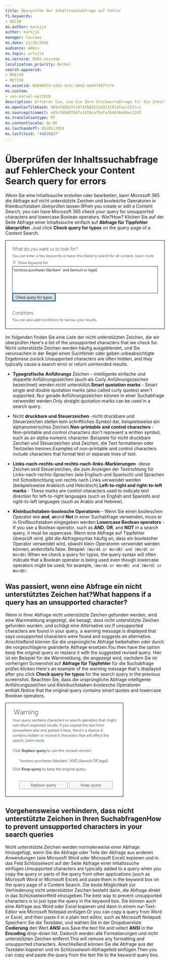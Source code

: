 ```yaml
---
title: Überprüfen der Inhaltssuchabfrage auf Fehler
f1.keywords:
- NOCSH
ms.author: markjjo
author: markjjo
manager: laurawi
ms.date: 11/30/2016
audience: Admin
ms.topic: article
ms.service: O365-seccomp
localization_priority: Normal
search.appverid:
- MOE150
- MET150
ms.assetid: 88898874-e262-4c5c-b6d2-4e697497fc74
ms.custom:
- seo-marvel-apr2020
description: Erfahren Sie, wie Sie Ihre Stichwortabfrage für die Inhaltssuche nach Fehlern und Tippfehlern überprüfen, beispielsweise nicht unterstützte Zeichen und boolesche Kleinbuchstaben Operatoren.
ms.openlocfilehash: 489afd8b2fe19742b63232d323197afecc257ccc
ms.sourcegitcommit: a45cf8b887587a1810caf9afa354638e68ec5243
ms.translationtype: MT
ms.contentlocale: de-DE
ms.lasthandoff: 05/05/2020
ms.locfileid: "44035627"
---
```

# <a name="check-your-content-search-query-for-errors"></a><span data-ttu-id="5acfd-103">Überprüfen der Inhaltssuchabfrage auf Fehler</span><span class="sxs-lookup"><span data-stu-id="5acfd-103">Check your Content Search query for errors</span></span>

<span data-ttu-id="5acfd-104">Wenn Sie eine Inhaltssuche erstellen oder bearbeiten, kann Microsoft 365 die Abfrage auf nicht unterstützte Zeichen und boolesche Operatoren in Kleinbuchstaben überprüfen lassen.</span><span class="sxs-lookup"><span data-stu-id="5acfd-104">When you create or edit a Content Search, you can have Microsoft 365 check your query for unsupported characters and lowercase Boolean operators.</span></span> <span data-ttu-id="5acfd-105">Wie?</span><span class="sxs-lookup"><span data-stu-id="5acfd-105">How?</span></span> <span data-ttu-id="5acfd-106">Klicken Sie auf der Seite Abfrage einer Inhaltssuche einfach auf **Abfrage für Tippfehler überprüfen** .</span><span class="sxs-lookup"><span data-stu-id="5acfd-106">Just click **Check query for typos** on the query page of a Content Search.</span></span> 
  
![Klicken Sie auf "Abfrage für Tippfehler überprüfen", um Ihre Suchabfrage auf nicht unterstützte Zeichen zu überprüfen.](../media/e5314306-cfb2-481d-9b5c-13ce658156e7.png)
  
<span data-ttu-id="5acfd-108">Im folgenden finden Sie eine Liste der nicht unterstützten Zeichen, die wir überprüfen.</span><span class="sxs-lookup"><span data-stu-id="5acfd-108">Here's a list of the unsupported characters that we check for.</span></span> <span data-ttu-id="5acfd-109">Nicht unterstützte Zeichen werden häufig ausgeblendet, und Sie verursachen in der Regel einen Suchfehler oder geben unbeabsichtigte Ergebnisse zurück.</span><span class="sxs-lookup"><span data-stu-id="5acfd-109">Unsupported characters are often hidden, and they typically cause a search error or return unintended results.</span></span>
  
- <span data-ttu-id="5acfd-110">**Typografische Anführungs** Zeichen – intelligente einfache und doppelte Anführungszeichen (auch als Curly Anführungszeichen bezeichnet) werden nicht unterstützt.</span><span class="sxs-lookup"><span data-stu-id="5acfd-110">**Smart quotation marks** - Smart single and double quotation marks (also called curly quotes) aren't supported.</span></span> <span data-ttu-id="5acfd-111">Nur gerade Anführungszeichen können in einer Suchabfrage verwendet werden.</span><span class="sxs-lookup"><span data-stu-id="5acfd-111">Only straight quotation marks can be used in a search query.</span></span> 
    
- <span data-ttu-id="5acfd-112">Nicht **druckbare und Steuerzeichen** -nicht druckbare und Steuerzeichen stellen kein schriftliches Symbol dar, beispielsweise ein alphanumerisches Zeichen.</span><span class="sxs-lookup"><span data-stu-id="5acfd-112">**Non-printable and control characters** - Non-printable and control characters don't represent a written symbol, such as an alpha-numeric character.</span></span> <span data-ttu-id="5acfd-113">Beispiele für nicht druckbare Zeichen und Steuerzeichen sind Zeichen, die Text formatieren oder Textzeilen trennen.</span><span class="sxs-lookup"><span data-stu-id="5acfd-113">Examples of non-printable and control characters include characters that format text or separate lines of text.</span></span> 
    
- <span data-ttu-id="5acfd-114">**Links-nach-rechts-und rechts-nach-links-Markierungen** -diese Zeichen sind Steuerzeichen, die zum Anzeigen der Textrichtung für Links-nach-rechts-Sprachen (wie Englisch und Spanisch) und Sprachen mit Schreibrichtung von rechts nach Links verwendet werden (beispielsweise Arabisch und Hebräisch).</span><span class="sxs-lookup"><span data-stu-id="5acfd-114">**Left-to-right and right-to-left marks** - These marks are control characters used to indicate text direction for left-to-right languages (such as English and Spanish) and right-to-left languages (such as Arabic and Hebrew).</span></span>
    
- <span data-ttu-id="5acfd-115">**Kleinbuchstaben-boolesche Operatoren** – Wenn Sie einen booleschen Operator wie **and**, **or**und **Not** in einer Suchabfrage verwenden, muss er in Großbuchstaben eingegeben werden.</span><span class="sxs-lookup"><span data-stu-id="5acfd-115">**Lowercase Boolean operators** - If you use a Boolean operator, such as **AND**, **OR**, and **NOT** in a search query, it must be uppercase.</span></span> <span data-ttu-id="5acfd-116">Wenn eine Abfrage auf Tippfehler überprüft wird, gibt die Abfragesyntax häufig an, dass ein boolescher Operator verwendet wird, obwohl klein-Operatoren verwendet werden können; andernfalls false. Beispiel: `(WordA or WordB) and (WordC or WordD)`.</span><span class="sxs-lookup"><span data-stu-id="5acfd-116">When we check a query for typos, the query syntax will often indicate that a Boolean operator is being used even though lowercase operators might be used; for example,  `(WordA or WordB) and (WordC or WordD)`.</span></span>
    
## <a name="what-happens-if-a-query-has-an-unsupported-character"></a><span data-ttu-id="5acfd-117">Was passiert, wenn eine Abfrage ein nicht unterstütztes Zeichen hat?</span><span class="sxs-lookup"><span data-stu-id="5acfd-117">What happens if a query has an unsupported character?</span></span>

<span data-ttu-id="5acfd-118">Wenn in Ihrer Abfrage nicht unterstützte Zeichen gefunden werden, wird eine Warnmeldung angezeigt, die besagt, dass nicht unterstützte Zeichen gefunden wurden, und schlägt eine Alternative vor.</span><span class="sxs-lookup"><span data-stu-id="5acfd-118">If unsupported characters are found in your query, a warning message is displayed that says unsupported characters were found and suggests an alternative.</span></span> <span data-ttu-id="5acfd-119">Anschließend können Sie die ursprüngliche Abfrage beibehalten oder durch die vorgeschlagene geänderte Abfrage ersetzen.</span><span class="sxs-lookup"><span data-stu-id="5acfd-119">You then have the option keep the original query or replace it with the suggested revised query.</span></span> <span data-ttu-id="5acfd-120">Hier ist ein Beispiel für die Warnmeldung, die angezeigt wird, nachdem Sie im vorherigen Screenshot auf **Abfrage für Tippfehler** für die Suchabfrage prüfen klicken.</span><span class="sxs-lookup"><span data-stu-id="5acfd-120">Here's an example of the warning message that's displayed after you click **Check query for typos** for the search query in the previous screenshot.</span></span> <span data-ttu-id="5acfd-121">Beachten Sie, dass die ursprüngliche Abfrage intelligente Anführungszeichen und Kleinbuchstaben-boolesche Operatoren enthält.</span><span class="sxs-lookup"><span data-stu-id="5acfd-121">Notice that the original query contains smart quotes and lowercase Boolean operators.</span></span> 
  
![Eine Warnmeldung mit einer vorgeschlagenen Überarbeitung für Ihre Abfrage wird angezeigt.](../media/23214b30-8e52-412c-bd80-63fb1b3ed52d.png)
  
## <a name="how-to-prevent-unsupported-characters-in-your-search-queries"></a><span data-ttu-id="5acfd-123">Vorgehensweise verhindern, dass nicht unterstützte Zeichen in Ihren Suchabfragen</span><span class="sxs-lookup"><span data-stu-id="5acfd-123">How to prevent unsupported characters in your search queries</span></span>

<span data-ttu-id="5acfd-124">Nicht unterstützte Zeichen werden normalerweise einer Abfrage hinzugefügt, wenn Sie die Abfrage oder Teile der Abfrage aus anderen Anwendungen (wie Microsoft Word oder Microsoft Excel) kopieren und in das Feld Schlüsselwort auf der Seite Abfrage einer Inhaltssuche einfügen.</span><span class="sxs-lookup"><span data-stu-id="5acfd-124">Unsupported characters are typically added to a query when you copy the query or parts of the query from other applications (such as Microsoft Word or Microsoft Excel) and paste them in the keyword box on the query page of a Content Search.</span></span> <span data-ttu-id="5acfd-125">Die beste Möglichkeit zur Verhinderung nicht unterstützter Zeichen besteht darin, die Abfrage direkt in das Schlüsselwortfeld einzugeben.</span><span class="sxs-lookup"><span data-stu-id="5acfd-125">The best way to prevent unsupported characters is to just type the query in the keyword box.</span></span> <span data-ttu-id="5acfd-126">Sie können auch eine Abfrage aus Word oder Excel kopieren und dann in einem nur-Text-Editor wie Microsoft Notepad einfügen.</span><span class="sxs-lookup"><span data-stu-id="5acfd-126">Or you can copy a query from Word or Excel, and then paste it in a plain text editor, such as Microsoft Notepad.</span></span> <span data-ttu-id="5acfd-127">Speichern Sie die Textdatei, und wählen Sie in der Dropdownliste **Codierung** den Wert **ANSI** aus.</span><span class="sxs-lookup"><span data-stu-id="5acfd-127">Save the text file and select **ANSI** in the **Encoding** drop-down list.</span></span> <span data-ttu-id="5acfd-128">Dadurch werden alle Formatierungen und nicht unterstützten Zeichen entfernt.</span><span class="sxs-lookup"><span data-stu-id="5acfd-128">This will remove any formatting and unsupported characters.</span></span> <span data-ttu-id="5acfd-129">Anschließend können Sie die Abfrage aus der Textdatei kopieren und im Schlüsselwort-Abfragefeld einfügen.</span><span class="sxs-lookup"><span data-stu-id="5acfd-129">Then you can copy and paste the query from the text file to the keyword query box.</span></span> 
